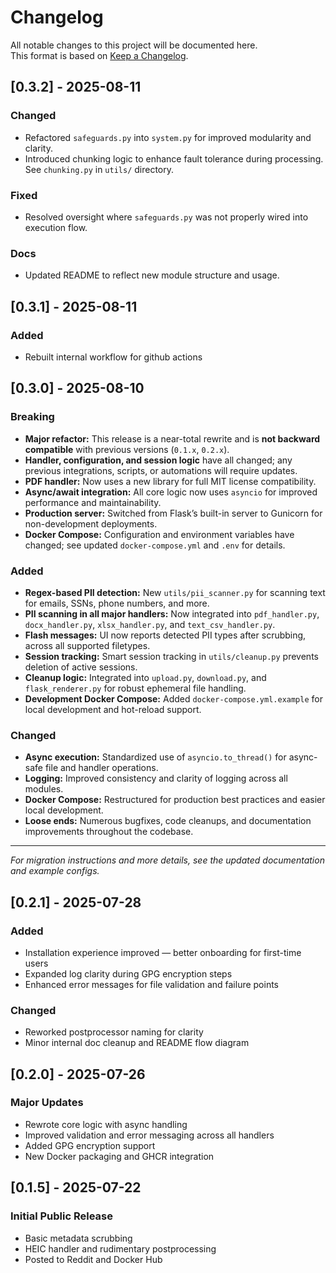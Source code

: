 # Changelog

All notable changes to this project will be documented here.  
This format is based on [Keep a Changelog](https://keepachangelog.com/en/1.0.0/).

## [0.3.2] - 2025-08-11

### Changed
- Refactored `safeguards.py` into `system.py` for improved modularity and clarity.
- Introduced chunking logic to enhance fault tolerance during processing.  See `chunking.py` in `utils/` directory.

### Fixed
- Resolved oversight where `safeguards.py` was not properly wired into execution flow.

### Docs
- Updated README to reflect new module structure and usage.

## [0.3.1] - 2025-08-11

### Added
- Rebuilt internal workflow for github actions


## [0.3.0] - 2025-08-10

### Breaking
- **Major refactor:** This release is a near-total rewrite and is **not backward compatible** with previous versions (`0.1.x`, `0.2.x`).
- **Handler, configuration, and session logic** have all changed; any previous integrations, scripts, or automations will require updates.
- **PDF handler:** Now uses a new library for full MIT license compatibility.
- **Async/await integration:** All core logic now uses `asyncio` for improved performance and maintainability.
- **Production server:** Switched from Flask’s built-in server to Gunicorn for non-development deployments.
- **Docker Compose:** Configuration and environment variables have changed; see updated `docker-compose.yml` and `.env` for details.

### Added
- **Regex-based PII detection:** New `utils/pii_scanner.py` for scanning text for emails, SSNs, phone numbers, and more.
- **PII scanning in all major handlers:** Now integrated into `pdf_handler.py`, `docx_handler.py`, `xlsx_handler.py`, and `text_csv_handler.py`.
- **Flash messages:** UI now reports detected PII types after scrubbing, across all supported filetypes.
- **Session tracking:** Smart session tracking in `utils/cleanup.py` prevents deletion of active sessions.
- **Cleanup logic:** Integrated into `upload.py`, `download.py`, and `flask_renderer.py` for robust ephemeral file handling.
- **Development Docker Compose:** Added `docker-compose.yml.example` for local development and hot-reload support.

### Changed
- **Async execution:** Standardized use of `asyncio.to_thread()` for async-safe file and handler operations.
- **Logging:** Improved consistency and clarity of logging across all modules.
- **Docker Compose:** Restructured for production best practices and easier local development.
- **Loose ends:** Numerous bugfixes, code cleanups, and documentation improvements throughout the codebase.

---

*For migration instructions and more details, see the updated documentation and example configs.*

## [0.2.1] - 2025-07-28
### Added
- Installation experience improved — better onboarding for first-time users
- Expanded log clarity during GPG encryption steps
- Enhanced error messages for file validation and failure points

### Changed
- Reworked postprocessor naming for clarity
- Minor internal doc cleanup and README flow diagram

## [0.2.0] - 2025-07-26
### Major Updates
- Rewrote core logic with async handling
- Improved validation and error messaging across all handlers
- Added GPG encryption support
- New Docker packaging and GHCR integration

## [0.1.5] - 2025-07-22
### Initial Public Release
- Basic metadata scrubbing
- HEIC handler and rudimentary postprocessing
- Posted to Reddit and Docker Hub